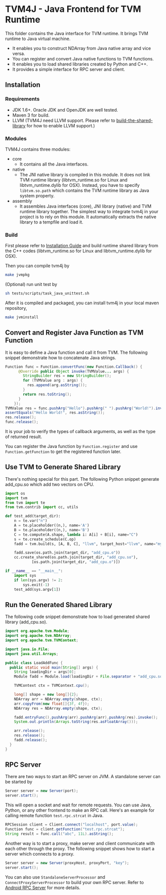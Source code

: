 <!--- Licensed to the Apache Software Foundation (ASF) under one -->
<!--- or more contributor license agreements.  See the NOTICE file -->
<!--- distributed with this work for additional information -->
<!--- regarding copyright ownership.  The ASF licenses this file -->
<!--- to you under the Apache License, Version 2.0 (the -->
<!--- "License"); you may not use this file except in compliance -->
<!--- with the License.  You may obtain a copy of the License at -->

<!---   http://www.apache.org/licenses/LICENSE-2.0 -->

<!--- Unless required by applicable law or agreed to in writing, -->
<!--- software distributed under the License is distributed on an -->
<!--- "AS IS" BASIS, WITHOUT WARRANTIES OR CONDITIONS OF ANY -->
<!--- KIND, either express or implied.  See the License for the -->
<!--- specific language governing permissions and limitations -->
<!--- under the License. -->

# TVM4J - Java Frontend for TVM Runtime

This folder contains the Java interface for TVM runtime. It brings TVM runtime to Java virtual machine.

- It enables you to construct NDArray from Java native array and vice versa.
- You can register and convert Java native functions to TVM functions.
- It enables you to load shared libraries created by Python and C++.
- It provides a simple interface for RPC server and client.

## Installation

### Requirements

- JDK 1.6+. Oracle JDK and OpenJDK are well tested.
- Maven 3 for build.
- LLVM (TVM4J need LLVM support. Please refer to [build-the-shared-library](https://tvm.apache.org/docs/install/from_source.html#build-the-shared-library) for how to enable LLVM support.)

### Modules

TVM4J contains three modules:

- core
    * It contains all the Java interfaces.
- native
    * The JNI native library is compiled in this module. It does not link TVM runtime library (libtvm\_runtime.so for Linux and libtvm\_runtime.dylib for OSX). Instead, you have to specify `libtvm.so.path` which contains the TVM runtime library as Java system property.
- assembly
    * It assembles Java interfaces (core), JNI library (native) and TVM runtime library together. The simplest way to integrate tvm4j in your project is to rely on this module. It automatically extracts the native library to a tempfile and load it.

### Build

First please refer to [Installation Guide](https://tvm.apache.org/docs/install/) and build runtime shared library from the C++ codes (libtvm\_runtime.so for Linux and libtvm\_runtime.dylib for OSX).

Then you can compile tvm4j by

```bash
make jvmpkg
```

(Optional) run unit test by

```bash
sh tests/scripts/task_java_unittest.sh
```

After it is compiled and packaged, you can install tvm4j in your local maven repository,

```bash
make jvminstall
```

## Convert and Register Java Function as TVM Function

It is easy to define a Java function and call it from TVM. The following snippet demonstrate how to concatenate Java strings.

```java
Function func = Function.convertFunc(new Function.Callback() {
      @Override public Object invoke(TVMValue... args) {
        StringBuilder res = new StringBuilder();
        for (TVMValue arg : args) {
          res.append(arg.asString());
        }
        return res.toString();
      }
    });
TVMValue res = func.pushArg("Hello").pushArg(" ").pushArg("World!").invoke();
assertEquals("Hello World!", res.asString());
res.release();
func.release();
```

It is your job to verify the types of callback arguments, as well as the type of returned result.

You can register the Java function by `Function.register` and use `Function.getFunction` to get the registered function later.

## Use TVM to Generate Shared Library

There's nothing special for this part. The following Python snippet generate add_cpu.so which add two vectors on CPU.

```python
import os
import tvm
from tvm import te
from tvm.contrib import cc, utils

def test_add(target_dir):
    n = te.var("n")
    A = te.placeholder((n,), name='A')
    B = te.placeholder((n,), name='B')
    C = te.compute(A.shape, lambda i: A[i] + B[i], name="C")
    s = te.create_schedule(C.op)
    fadd = tvm.build(s, [A, B, C], "llvm", target_host="llvm", name="myadd")

    fadd.save(os.path.join(target_dir, "add_cpu.o"))
    cc.create_shared(os.path.join(target_dir, "add_cpu.so"),
            [os.path.join(target_dir, "add_cpu.o")])

if __name__ == "__main__":
    import sys
    if len(sys.argv) != 2:
        sys.exit(-1)
    test_add(sys.argv[1])
```

## Run the Generated Shared Library

The following code snippet demonstrate how to load generated shared library (add_cpu.so).

```java
import org.apache.tvm.Module;
import org.apache.tvm.NDArray;
import org.apache.tvm.TVMContext;

import java.io.File;
import java.util.Arrays;

public class LoadAddFunc {
  public static void main(String[] args) {
    String loadingDir = args[0];
    Module fadd = Module.load(loadingDir + File.separator + "add_cpu.so");

    TVMContext ctx = TVMContext.cpu();

    long[] shape = new long[]{2};
    NDArray arr = NDArray.empty(shape, ctx);
    arr.copyFrom(new float[]{3f, 4f});
    NDArray res = NDArray.empty(shape, ctx);

    fadd.entryFunc().pushArg(arr).pushArg(arr).pushArg(res).invoke();
    System.out.println(Arrays.toString(res.asFloatArray()));

    arr.release();
    res.release();
    fadd.release();
  }
}
```

## RPC Server

There are two ways to start an RPC server on JVM. A standalone server can be started by

```java
Server server = new Server(port);
server.start();
```

This will open a socket and wait for remote requests. You can use Java, Python, or any other frontend to make an RPC call. Here's an example for calling remote function `test.rpc.strcat` in Java.

```java
RPCSession client = Client.connect("localhost", port.value);
Function func = client.getFunction("test.rpc.strcat");
String result = func.call("abc", 11L).asString();
```

Another way is to start a proxy, make server and client communicate with each other through the proxy. The following snippet shows how to start a server which connects to a proxy.

```java
Server server = new Server(proxyHost, proxyPort, "key");
server.start();
```

You can also use `StandaloneServerProcessor` and `ConnectProxyServerProcessor` to build your own RPC server. Refer to [Android RPC Server](https://github.com/apache/tvm/blob/main/apps/android_rpc/app/src/main/java/org/apache/tvm/tvmrpc/RPCProcessor.java) for more details.
